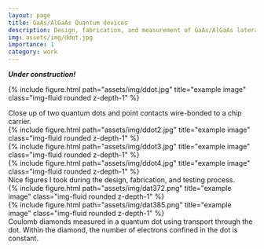 ```yaml
---
layout: page
title: GaAs/AlGaAs Quantum devices 
description: Design, fabrication, and measurement of GaAs/AlGaAs lateral quantum dots and point contacts as sensitive charge sensors
img: assets/img/ddot.jpg
importance: 1
category: work
---
```

_**Under construction!**_

{% include figure.html path="assets/img/ddot.jpg" title="example image" class="img-fluid rounded z-depth-1" %}
<div class="caption">
    Close up of two quantum dots and point contacts wire-bonded to a chip carrier.  
</div>

<div class="row justify-content-sm-center">
    <div class="col-sm-3 mt-3 mt-md-0">
        {% include figure.html path="assets/img/ddot2.jpg" title="example image" class="img-fluid rounded z-depth-1" %}
    </div>
    <div class="col-sm-4 mt-3 mt-md-0">
        {% include figure.html path="assets/img/ddot3.jpg" title="example image" class="img-fluid rounded z-depth-1" %}
    </div>
    <div class="col-sm-4 mt-3 mt-md-0">
        {% include figure.html path="assets/img/ddot4.jpg" title="example image" class="img-fluid rounded z-depth-1" %}
    </div>
</div>
<div class="caption">
    Nice figures I took during the design, fabrication, and testing process. 
</div>

<div class="row">
    <div class="col-sm">
        {% include figure.html path="assets/img/dat372.png" title="example image" class="img-fluid rounded z-depth-1" %}
    </div>
    <div class="col-sm">
        {% include figure.html path="assets/img/dat385.png" title="example image" class="img-fluid rounded z-depth-1" %}
    </div>
</div>
<div class="caption">
    Coulomb diamonds measured in a quantum dot using transport through the dot. Within the diamond, the number of electrons confined in the dot is constant. 
</div>